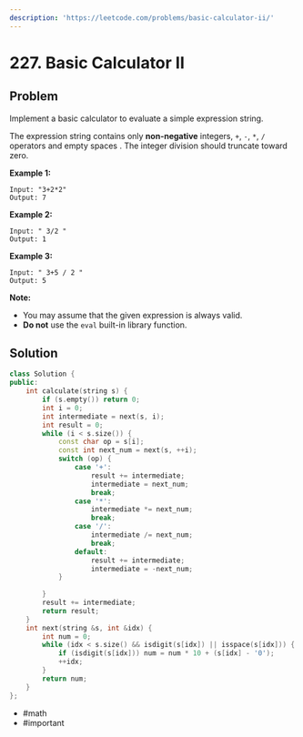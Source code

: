 ```yaml
---
description: 'https://leetcode.com/problems/basic-calculator-ii/'
---
```


# 227. Basic Calculator II

## Problem

Implement a basic calculator to evaluate a simple expression string.

The expression string contains only **non-negative** integers, `+`, `-`, `*`, `/` operators and empty spaces . The integer division should truncate toward zero.

**Example 1:**

```text
Input: "3+2*2"
Output: 7
```

**Example 2:**

```text
Input: " 3/2 "
Output: 1
```

**Example 3:**

```text
Input: " 3+5 / 2 "
Output: 5
```

**Note:**

* You may assume that the given expression is always valid.
* **Do not** use the `eval` built-in library function.

## Solution

```cpp
class Solution {
public:
    int calculate(string s) {
        if (s.empty()) return 0;
        int i = 0;
        int intermediate = next(s, i);
        int result = 0;
        while (i < s.size()) {
            const char op = s[i];
            const int next_num = next(s, ++i);
            switch (op) {
                case '+':
                    result += intermediate;
                    intermediate = next_num;
                    break;
                case '*':
                    intermediate *= next_num;
                    break;
                case '/':
                    intermediate /= next_num;
                    break;
                default:
                    result += intermediate;
                    intermediate = -next_num;
            }
            
        }
        result += intermediate;
        return result;
    }
    int next(string &s, int &idx) {
        int num = 0;
        while (idx < s.size() && isdigit(s[idx]) || isspace(s[idx])) {
            if (isdigit(s[idx])) num = num * 10 + (s[idx] - '0');
            ++idx;
        }
        return num;
    }
};

```

* \#math
* \#important

